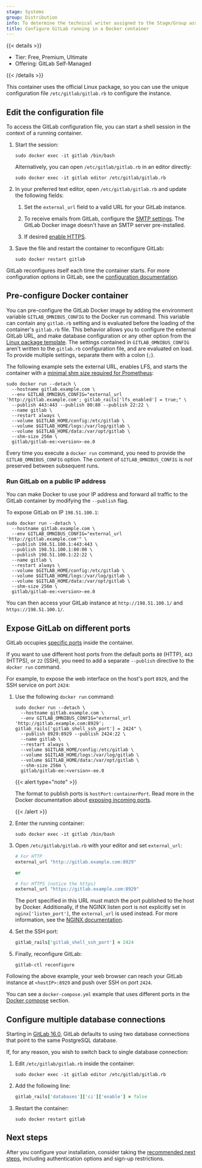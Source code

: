 ```yaml
---
stage: Systems
group: Distribution
info: To determine the technical writer assigned to the Stage/Group associated with this page, see https://handbook.gitlab.com/handbook/product/ux/technical-writing/#assignments
title: Configure GitLab running in a Docker container
---
```


{{< details >}}

- Tier: Free, Premium, Ultimate
- Offering: GitLab Self-Managed

{{< /details >}}

This container uses the official Linux package, so you can use
the unique configuration file `/etc/gitlab/gitlab.rb` to configure the instance.

## Edit the configuration file

To access the GitLab configuration file, you can start a shell session in the
context of a running container.

1. Start the session:

   ```shell
   sudo docker exec -it gitlab /bin/bash
   ```

   Alternatively, you can open `/etc/gitlab/gitlab.rb` in an editor directly:

   ```shell
   sudo docker exec -it gitlab editor /etc/gitlab/gitlab.rb
   ```

1. In your preferred text editor, open `/etc/gitlab/gitlab.rb` and update the following fields:

   1. Set the `external_url` field to
      a valid URL for your GitLab instance.

   1. To receive emails from GitLab, configure the
      [SMTP settings](https://docs.gitlab.com/omnibus/settings/smtp.html). The GitLab Docker image
      doesn't have an SMTP server pre-installed.

   1. If desired [enable HTTPS](https://docs.gitlab.com/omnibus/settings/ssl/).

1. Save the file and restart the container to reconfigure GitLab:

   ```shell
   sudo docker restart gitlab
   ```

GitLab reconfigures itself each time the container starts.
For more configuration options in GitLab, see the
[configuration documentation](https://docs.gitlab.com/omnibus/settings/configuration.html).

## Pre-configure Docker container

You can pre-configure the GitLab Docker image by adding the environment variable
`GITLAB_OMNIBUS_CONFIG` to the Docker run command. This variable can contain any
`gitlab.rb` setting and is evaluated before the loading of the container's
`gitlab.rb` file. This behavior allows you to configure the external GitLab URL,
and make database configuration or any other option from the
[Linux package template](https://gitlab.com/gitlab-org/omnibus-gitlab/blob/master/files/gitlab-config-template/gitlab.rb.template).
The settings contained in `GITLAB_OMNIBUS_CONFIG` aren't written to the
`gitlab.rb` configuration file, and are evaluated on load. To provide multiple
settings, separate them with a colon (`;`).

The following example sets the external URL, enables LFS, and starts
the container with a [minimal shm size required for Prometheus](troubleshooting.md#devshm-mount-not-having-enough-space-in-docker-container):

```shell
sudo docker run --detach \
  --hostname gitlab.example.com \
  --env GITLAB_OMNIBUS_CONFIG="external_url 'http://gitlab.example.com'; gitlab_rails['lfs_enabled'] = true;" \
  --publish 443:443 --publish 80:80 --publish 22:22 \
  --name gitlab \
  --restart always \
  --volume $GITLAB_HOME/config:/etc/gitlab \
  --volume $GITLAB_HOME/logs:/var/log/gitlab \
  --volume $GITLAB_HOME/data:/var/opt/gitlab \
  --shm-size 256m \
  gitlab/gitlab-ee:<version>-ee.0
```

Every time you execute a `docker run` command, you need to provide
the `GITLAB_OMNIBUS_CONFIG` option. The content of `GITLAB_OMNIBUS_CONFIG` is
_not_ preserved between subsequent runs.

### Run GitLab on a public IP address

You can make Docker to use your IP address and forward all traffic to the
GitLab container by modifying the `--publish` flag.

To expose GitLab on IP `198.51.100.1`:

```shell
sudo docker run --detach \
  --hostname gitlab.example.com \
  --env GITLAB_OMNIBUS_CONFIG="external_url 'http://gitlab.example.com'" \
  --publish 198.51.100.1:443:443 \
  --publish 198.51.100.1:80:80 \
  --publish 198.51.100.1:22:22 \
  --name gitlab \
  --restart always \
  --volume $GITLAB_HOME/config:/etc/gitlab \
  --volume $GITLAB_HOME/logs:/var/log/gitlab \
  --volume $GITLAB_HOME/data:/var/opt/gitlab \
  --shm-size 256m \
  gitlab/gitlab-ee:<version>-ee.0
```

You can then access your GitLab instance at `http://198.51.100.1/` and `https://198.51.100.1/`.

## Expose GitLab on different ports

GitLab occupies [specific ports](../../administration/package_information/defaults.md)
inside the container.

If you want to use different host ports from the default ports `80` (HTTP), `443` (HTTPS), or `22` (SSH),
you need to add a separate `--publish` directive to the `docker run` command.

For example, to expose the web interface on the host's port `8929`, and the SSH service on
port `2424`:

1. Use the following `docker run` command:

   ```shell
   sudo docker run --detach \
     --hostname gitlab.example.com \
     --env GITLAB_OMNIBUS_CONFIG="external_url 'http://gitlab.example.com:8929'; gitlab_rails['gitlab_shell_ssh_port'] = 2424" \
     --publish 8929:8929 --publish 2424:22 \
     --name gitlab \
     --restart always \
     --volume $GITLAB_HOME/config:/etc/gitlab \
     --volume $GITLAB_HOME/logs:/var/log/gitlab \
     --volume $GITLAB_HOME/data:/var/opt/gitlab \
     --shm-size 256m \
     gitlab/gitlab-ee:<version>-ee.0
   ```

   {{< alert type="note" >}}

   The format to publish ports is `hostPort:containerPort`. Read more in the
   Docker documentation about
   [exposing incoming ports](https://docs.docker.com/network/#published-ports).

   {{< /alert >}}

1. Enter the running container:

   ```shell
   sudo docker exec -it gitlab /bin/bash
   ```

1. Open `/etc/gitlab/gitlab.rb` with your editor and set `external_url`:

   ```ruby
   # For HTTP
   external_url "http://gitlab.example.com:8929"

   or

   # For HTTPS (notice the https)
   external_url "https://gitlab.example.com:8929"
   ```

   The port specified in this URL must match the port published to the host by Docker.
   Additionally, if the NGINX listen port is not explicitly set in
   `nginx['listen_port']`, the `external_url` is used instead.
   For more information, see the [NGINX documentation](https://docs.gitlab.com/omnibus/settings/nginx.html).

1. Set the SSH port:

   ```ruby
   gitlab_rails['gitlab_shell_ssh_port'] = 2424
   ```

1. Finally, reconfigure GitLab:

   ```shell
   gitlab-ctl reconfigure
   ```

Following the above example, your web browser can reach your GitLab instance
at `<hostIP>:8929` and push over SSH on port `2424`.

You can see a `docker-compose.yml` example that uses different ports in the
[Docker compose](installation.md#install-gitlab-by-using-docker-compose) section.

## Configure multiple database connections

Starting in [GitLab 16.0](https://gitlab.com/gitlab-org/omnibus-gitlab/-/merge_requests/6850),
GitLab defaults to using two database connections that point to the same PostgreSQL database.

If, for any reason, you wish to switch back to single database connection:

1. Edit `/etc/gitlab/gitlab.rb` inside the container:

   ```shell
   sudo docker exec -it gitlab editor /etc/gitlab/gitlab.rb
   ```

1. Add the following line:

   ```ruby
   gitlab_rails['databases']['ci']['enable'] = false
   ```

1. Restart the container:

   ```shell
   sudo docker restart gitlab
   ```

## Next steps

After you configure your installation, consider taking the
[recommended next steps](../next_steps.md), including authentication options
and sign-up restrictions.
